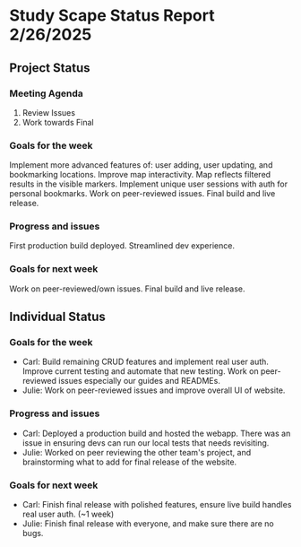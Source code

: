 # Study Scape Status Report 2/26/2025

## Project Status

### Meeting Agenda
1. Review Issues
2. Work towards Final

### Goals for the week
Implement more advanced features of: user adding, user updating, and bookmarking locations. Improve map interactivity. Map reflects filtered results in the visible markers. Implement unique user sessions with auth for personal bookmarks. Work on peer-reviewed issues. Final build and live release.

### Progress and issues
First production build deployed. Streamlined dev experience.

### Goals for next week
Work on peer-reviewed/own issues. Final build and live release.

## Individual Status

### Goals for the week
- Carl: Build remaining CRUD features and implement real user auth. Improve current testing and automate that new testing. Work on peer-reviewed issues especially our guides and READMEs.
- Julie: Work on peer-reviewed issues and improve overall UI of website.


### Progress and issues
- Carl: Deployed a production build and hosted the webapp. There was an issue in ensuring devs can run our local tests that needs revisiting.
- Julie: Worked on peer reviewing the other team's project, and brainstorming what to add for final release of the website.


### Goals for next week
- Carl: Finish final release with polished features, ensure live build handles real user auth. (~1 week)
- Julie: Finish final release with everyone, and make sure there are no bugs.
